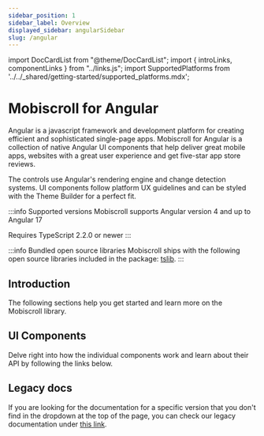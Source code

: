 ```yaml
---
sidebar_position: 1
sidebar_label: Overview
displayed_sidebar: angularSidebar
slug: /angular
---
```


import DocCardList from "@theme/DocCardList";
import { introLinks, componentLinks } from "../links.js";
import SupportedPlatforms from '../../\_shared/getting-started/supported_platforms.mdx';

# Mobiscroll for Angular

Angular is a javascript framework and development platform for creating efficient and sophisticated single-page apps. Mobiscroll for Angular is a collection of native Angular UI components that help deliver great mobile apps, websites with a great user experience and get five-star app store reviews.

The controls use Angular's rendering engine and change detection systems. UI components follow platform UX guidelines and can be styled with the Theme Builder for a perfect fit.

:::info Supported versions
Mobiscroll supports Angular version 4 and up to Angular 17

Requires TypeScript 2.2.0 or newer
:::

:::info Bundled open source libraries
Mobiscroll ships with the following open source libraries included in the package: [tslib](https://www.npmjs.com/package/tslib).
:::

<SupportedPlatforms />

## Introduction

The following sections help you get started and learn more on the Mobiscroll library.

<DocCardList items={introLinks} />

## UI Components

Delve right into how the individual components work and learn about their API by following the links below.

<DocCardList items={componentLinks} />

## Legacy docs

If you are looking for the documentation for a specific version that you don't find in the dropdown at the top of the page, you can check our legacy documentation under [this link](https://docs.mobiscroll.com/5-29-0/).